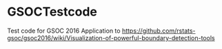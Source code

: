# GSOCTestcode
Test code for GSOC 2016 Application to https://github.com/rstats-gsoc/gsoc2016/wiki/Visualization-of-powerful-boundary-detection-tools

